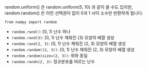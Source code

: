 random.uniform() 은 random.uniform(5, 10) 과 같이 쓸 수도 있지만,
random.random() 은 이런 선택권이 없이 0과 1 사이 소수만 반환하게 됩니다.

```
from numpy import random
```

- `random.rand()`: [0, 1) 난수 하나
- `random.rand(3)`: [0, 1) 난수 채워진 (3) 모양의 배열 생성
- `random.rand(2, 3)`: [0, 1) 난수 채워진 (2, 3) 모양의 배열 생성
- `random.random((2, 3))`: [0, 1) 난수 채워진 (2, 3) 모양의 배열 생성
- `random.random(size=(2, 3))`: 위와 동일
- `random.randn(2, 3)`: 정규분포를 따르는 난수 
